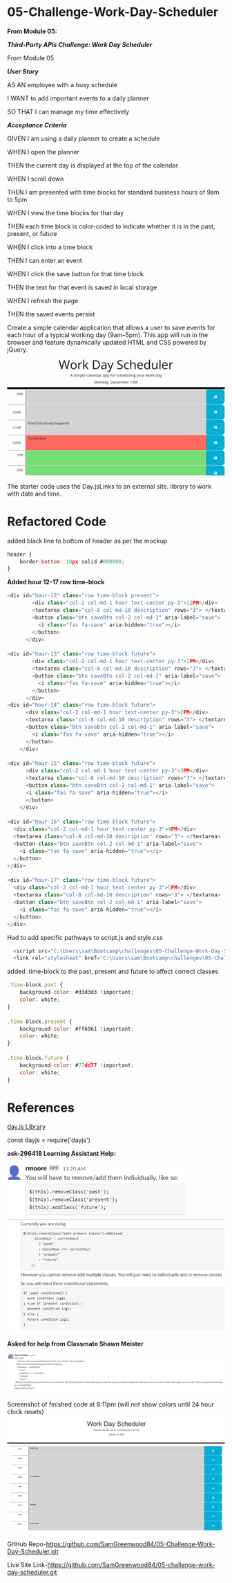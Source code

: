 # 05-Challenge-Work-Day-Scheduler
**From Module 05:** 

***Third-Party APIs Challenge: Work Day Scheduler***

From Module 05

***User Story***

AS AN employee with a busy schedule

I WANT to add important events to a daily planner

SO THAT I can manage my time effectively

***Acceptance Criteria***

GIVEN I am using a daily planner to create a schedule

WHEN I open the planner

THEN the current day is displayed at the top of the calendar

WHEN I scroll down

THEN I am presented with time blocks for standard business hours of 9am to 5pm

WHEN I view the time blocks for that day

THEN each time block is color-coded to indicate whether it is in the past,
 present, or future

WHEN I click into a time block

THEN I can enter an event

WHEN I click the save button for that time block

THEN the text for that event is saved in local storage

WHEN I refresh the page

THEN the saved events persist

Create a simple calendar application that allows a user to save events for each hour of a typical working day (9am–5pm). This app will run in the browser and feature dynamically updated HTML and CSS powered by jQuery.

![Alt text](assets/images/05-third-party-apis-homework-demo.gif)

The starter code uses the Day.jsLinks to an external site. library to work with date and time.

# Refactored Code

added black line to bottom of header as per the mockup

```javascript
header {
    border-bottom: 10px solid #000000;
}
```

**Added hour 12-17 row time-block**
```javascript
<div id="hour-12" class="row time-block present">
        <div class="col-2 col-md-1 hour text-center py-3">12PM</div>
        <textarea class="col-8 col-md-10 description" rows="3"> </textarea>
        <button class="btn saveBtn col-2 col-md-1" aria-label="save">
          <i class="fas fa-save" aria-hidden="true"></i>
        </button>
      </div>

<div id="hour-13" class="row time-block future">
        <div class="col-2 col-md-1 hour text-center py-3">1PM</div>
        <textarea class="col-8 col-md-10 description" rows="3"> </textarea>
        <button class="btn saveBtn col-2 col-md-1" aria-label="save">
          <i class="fas fa-save" aria-hidden="true"></i>
        </button>
      </div>
<div id="hour-14" class="row time-block future">
      <div class="col-2 col-md-1 hour text-center py-3">2PM</div>
      <textarea class="col-8 col-md-10 description" rows="3"> </textarea>
      <button class="btn saveBtn col-2 col-md-1" aria-label="save">
        <i class="fas fa-save" aria-hidden="true"></i>
      </button>
    </div>

<div id="hour-15" class="row time-block future">
      <div class="col-2 col-md-1 hour text-center py-3">3PM</div>
      <textarea class="col-8 col-md-10 description" rows="3"> </textarea>
      <button class="btn saveBtn col-2 col-md-1" aria-label="save">
      <i class="fas fa-save" aria-hidden="true"></i>
      </button>
    </div>

<div id="hour-16" class="row time-block future">
  <div class="col-2 col-md-1 hour text-center py-3">4PM</div>
  <textarea class="col-8 col-md-10 description" rows="3"> </textarea>
  <button class="btn saveBtn col-2 col-md-1" aria-label="save">
    <i class="fas fa-save" aria-hidden="true"></i>
  </button>
</div>

<div id="hour-17" class="row time-block future">
  <div class="col-2 col-md-1 hour text-center py-3">5PM</div>
  <textarea class="col-8 col-md-10 description" rows="3"> </textarea>
  <button class="btn saveBtn col-2 col-md-1" aria-label="save">
    <i class="fas fa-save" aria-hidden="true"></i>
  </button>
</div>
```
Had to add specific pathways to script.js and style.css 
```javascript
  <script src="C:\Users\sam\Bootcamp\challenges\05-Challenge-Work-Day-Scheduler\assets\js\script.js"></script>
  <link rel="stylesheet" href="C:\Users\sam\Bootcamp\challenges\05-Challenge-Work-Day-Scheduler\assets\css\style.css"/>
```

added .time-block to the past, present and future to affect correct classes
```javascript
.time-block.past {
    background-color: #d3d3d3 !important;
    color: white;
}

.time-block.present {
    background-color: #ff6961 !important;
    color: white;
}

.time-block.future {
    background-color: #77dd77 !important;
    color: white;
}
```

# References

[day.js Library](https://day.js.org/docs/en/installation/node-js)

const dayjs = require('dayjs')

**ask-296418 Learning Assistant Help:**


![Alt text](assets/images/this-dayjs.png)
![Alt text](<assets/images/learning asst-reference.png>)

**Asked for help from Classmate Shawn Meister**

![Alt text](<assets/images/classmate assistance-ppf reference.png>)

Screenshot of finished code at 8:11pm (will not show colors until 24 hour clock resets)
![Alt text](assets/images/screenshot.png)

GitHub Repo-https://github.com/SamGreenwood84/05-Challenge-Work-Day-Scheduler.git

Live Site Link-https://github.com/SamGreenwood84/05-challenge-work-day-scheduler.git
